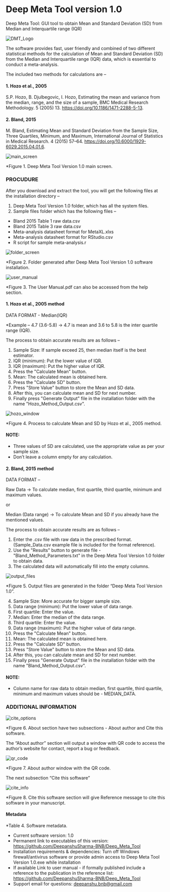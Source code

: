 # Deep Meta Tool version 1.0
Deep Meta Tool: GUI tool to obtain Mean and Standard Deviation (SD) from Median and Interquartile range (IQR)

![DMT_Logo](https://github.com/DeepanshuSharma-BNB/Deep_Meta_Tool/blob/main/deep_meta_tool.png)

The software provides fast, user friendly and combined of two different statistical methods for the calculation of Mean and Standard Deviation (SD) from the Median and Interquartile range (IQR) data, which is essential to conduct a meta-analysis.

The included two methods for calculations are –

#### 1. Hozo et al., 2005

S.P. Hozo, B. Djulbegovic, I. Hozo, Estimating the mean and variance from the median, range, and the size of a sample, BMC Medical Research Methodology. 5 (2005) 13. https://doi.org/10.1186/1471-2288-5-13.

#### 2. Bland, 2015

M. Bland, Estimating Mean and Standard Deviation from the Sample Size, Three Quartiles, Minimum, and Maximum, International Journal of Statistics in Medical Research. 4 (2015) 57–64. https://doi.org/10.6000/1929-6029.2015.04.01.6.


![main_screen](https://github.com/DeepanshuSharma-BNB/Deep_Meta_Tool/blob/main/main_screen.png)

*Figure 1. Deep Meta Tool Version 1.0 main screen.

### PROCUDURE
After you download and extract the tool, you will get the following files at the installation directory –

1. Deep Meta Tool Version 1.0 folder, which has all the system files.
2. Sample files folder which has the following files –

* Bland 2015 Table 1 raw data.csv
* Bland 2015 Table 3 raw data.csv
* Meta-analysis datasheet format for MetaXL.xlxs
* Meta-analysis datasheet format for RStudio.csv
* R script for sample meta-analysis.r

![folder_screen](https://github.com/DeepanshuSharma-BNB/Deep_Meta_Tool/blob/main/folder_image.png)

*Figure 2. Folder generated after Deep Meta Tool Version 1.0 software installation.

![user_manual](https://github.com/DeepanshuSharma-BNB/Deep_Meta_Tool/blob/main/user_manual_option.png)

*Figure 3. The User Manual.pdf can also be accessed from the help section.

#### 1. Hozo et al., 2005 method

DATA FORMAT - Median(IQR)

*Example – 4.7 (3.6-5.8) → 4.7 is mean and 3.6 to 5.8 is the inter quartile range (IQR).

The process to obtain accurate results are as follows –
1. Sample Size: If sample exceed 25, then median itself is the best estimator.
2. IQR (minimum): Put the lower value of IQR.
3. IQR (maximum): Put the higher value of IQR.
4. Press the "Calculate Mean" button.
5. Mean: The calculated mean is obtained here.
6. Press the "Calculate SD" button.
7. Press "Store Value" button to store the Mean and SD data.
8. After this, you can calculate mean and SD for next number.
9. Finally press "Generate Output" file in the installation folder with the name "Hozo_Method_Output.csv".

![hozo_window](https://github.com/DeepanshuSharma-BNB/Deep_Meta_Tool/blob/main/hozo_window.png)

*Figure 4. Process to calculate Mean and SD by Hozo et al., 2005 method.

#### NOTE:
* Three values of SD are calculated, use the appropriate value as per your sample size.
* Don’t leave a column empty for any calculation.

#### 2. Bland, 2015 method

DATA FORMAT –

Raw Data → To calculate median, first quartile, third quartile, minimum and maximum values.

or

Median (Data range) → To calculate Mean and SD if you already have the mentioned values.

The process to obtain accurate results are as follows –
1. Enter the .csv file with raw data in the prescribed format. (Sample_Data.csv example file is included for the format reference).
2. Use the "Results" button to generate file - "Bland_Method_Parameters.txt" in the Deep Meta Tool Version 1.0 folder to obtain data.
3. The calculated data will automatically fill into the empty columns.

![output_files](https://github.com/DeepanshuSharma-BNB/Deep_Meta_Tool/blob/main/output_files.png)

*Figure 5. Output files are generated in the folder “Deep Meta Tool Version 1.0”.

4. Sample Size: More accurate for bigger sample size.
5. Data range (minimum): Put the lower value of data range.
6. First quartile: Enter the value.
7. Median: Enter the median of the data range.
8. Third quartile: Enter the value.
9. Data range (maximum): Put the higher value of data range.
10. Press the "Calculate Mean" button.
11. Mean: The calculated mean is obtained here.
12. Press the "Calculate SD" button.
13. Press "Store Value" button to store the Mean and SD data.
14. After this, you can calculate mean and SD for next number.
15. Finally press "Generate Output" file in the installation folder with the name "Bland_Method_Output.csv".

#### NOTE:
* Column name for raw data to obtain median, first quartile, third quartile, minimum and maximum values should be - MEDIAN_DATA.

### ADDITIONAL INFORMATION

![cite_options](https://github.com/DeepanshuSharma-BNB/Deep_Meta_Tool/blob/main/cite_option.png)

*Figure 6. About section have two subsections - About author and Cite this software.

The “About author” section will output a window with QR code to access the author’s website for contact, report a bug or feedback.

![qr_code](https://github.com/DeepanshuSharma-BNB/Deep_Meta_Tool/blob/main/contact_info.png)

*Figure 7. About author window with the QR code.

The next subsection “Cite this software”

![cite_info](https://github.com/DeepanshuSharma-BNB/Deep_Meta_Tool/blob/main/cite_info.png)

*Figure 8. Cite this software section will give Reference message to cite this software in your manuscript.

#### Metadata

*Table 4. Software metadata.
* Current software version: 1.0
* Permanent link to executables of this version: https://github.com/DeepanshuSharma-BNB/Deep_Meta_Tool
* Installation requirements & dependencies: Turn off Windows firewall/antivirus software or provide admin access to Deep Meta Tool Version 1.0.exe while installation
* If available Link to user manual - if formally published include a reference to the publication in the reference list: https://github.com/DeepanshuSharma-BNB/Deep_Meta_Tool
* Support email for questions: deepanshu.bnb@gmail.com
